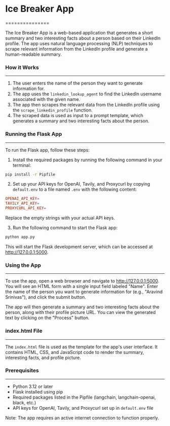 # Ice Breaker App
===============

The Ice Breaker App is a web-based application that generates a short summary and two interesting facts about a person based on their LinkedIn profile. The app uses natural language processing (NLP) techniques to scrape relevant information from the LinkedIn profile and generate a human-readable summary.

### How it Works
----------------

1. The user enters the name of the person they want to generate information for.
2. The app uses the `linkedin_lookup_agent` to find the LinkedIn username associated with the given name.
3. The app then scrapes the relevant data from the LinkedIn profile using the `scrape_linkedin_profile` function.
4. The scraped data is used as input to a prompt template, which generates a summary and two interesting facts about the person.

### Running the Flask App
-------------------------

To run the Flask app, follow these steps:

1. Install the required packages by running the following command in your terminal:
```bash
pip install -r Pipfile
```
2. Set up your API keys for OpenAI, Tavily, and Proxycurl by copying `default.env` to a file named `.env` with the following content:
```makefile
OPENAI_API_KEY=
TAVILY_API_KEY=
PROXYCURL_API_KEY=
```
Replace the empty strings with your actual API keys.

3. Run the following command to start the Flask app:
```bash
python app.py
```
This will start the Flask development server, which can be accessed at <http://127.0.0.1:5000>.

### Using the App
-----------------

To use the app, open a web browser and navigate to <http://127.0.0.1:5000>. You will see an HTML form with a single input field labeled "Name". Enter the name of the person you want to generate information for (e.g., "Aravind Srinivas"), and click the submit button.

The app will then generate a summary and two interesting facts about the person, along with their profile picture URL. You can view the generated text by clicking on the "Process" button.

### index.html File
--------------------

The `index.html` file is used as the template for the app's user interface. It contains HTML, CSS, and JavaScript code to render the summary, interesting facts, and profile picture.

### Prerequisites
------------------

* Python 3.12 or later
* Flask installed using pip
* Required packages listed in the Pipfile (langchain, langchain-openai, black, etc.)
* API keys for OpenAI, Tavily, and Proxycurl set up in `default.env` file

Note: The app requires an active internet connection to function properly.